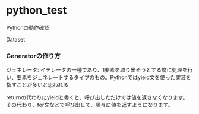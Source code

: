 # python_test


Pythonの動作確認


Dataset


### Generatorの作り方

ジェネレータ: イテレータの一種であり、1要素を取り出そうとする度に処理を行い、要素をジェネレートするタイプのもの。Pythonではyield文を使った実装を指すことが多いと思われる

returnの代わりにyieldと書くと、呼び出しただけでは値を返さなくなります。
その代わり、for文などで呼び出して、順々に値を返すようになります。